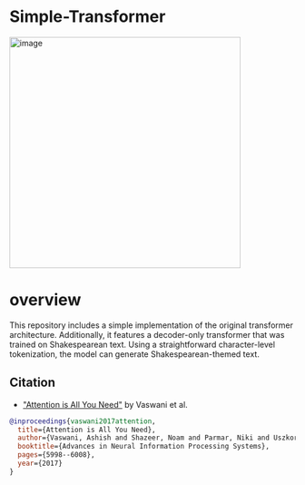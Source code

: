 # Simple-Transformer
<img width="407" alt="image" src="https://github.com/ItaiPemp/Simple-Transformer/assets/102918201/a83ff4fc-ba83-4428-9798-5d5592f84589">

# overview
This repository includes a simple implementation of the original transformer architecture. Additionally, it features a decoder-only transformer that was trained on Shakespearean text. Using a straightforward character-level tokenization, the model can generate Shakespearean-themed text.


## Citation
- ["Attention is All You Need"](https://arxiv.org/abs/1706.03762) by Vaswani et al.

```bibtex
@inproceedings{vaswani2017attention,
  title={Attention is All You Need},
  author={Vaswani, Ashish and Shazeer, Noam and Parmar, Niki and Uszkoreit, Jakob and Jones, Llion and Gomez, Aidan N and Kaiser, Łukasz and Polosukhin, Illia},
  booktitle={Advances in Neural Information Processing Systems},
  pages={5998--6008},
  year={2017}
}
